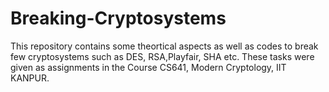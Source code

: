 # Breaking-Cryptosystems

This repository contains some theortical aspects as well as codes to break few cryptosystems such as DES, RSA,Playfair, SHA etc. 
These tasks were given as assignments in the Course CS641, Modern Cryptology, IIT KANPUR. 
